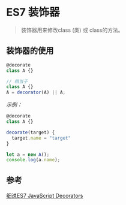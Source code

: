 # ES7 装饰器

> 装饰器用来修改class (类) 或 class的方法。

## 装饰器的使用

```ts
@decorate
class A {}

// 相当于
class A {}
A = decorator(A) || A;
```

*示例：*

```ts
@decorate
class A {}

decorate(target) {
  target.name = "target"
}

let a = new A();
console.log(a.name);
```

## 参考

[细说ES7 JavaScript Decorators](https://developer.aliyun.com/article/340945)
